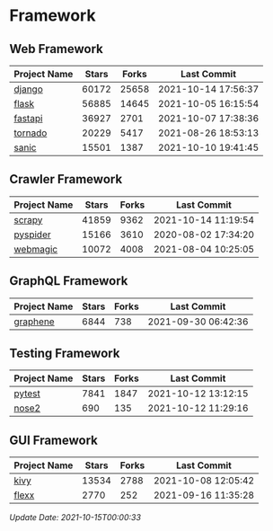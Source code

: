 # Framework

## Web Framework
| Project Name | Stars | Forks | Last Commit |
| ------------ | ----- | ----- | ----------- |
| [django](https://github.com/django/django) | 60172 | 25658 | 2021-10-14 17:56:37 |
| [flask](https://github.com/pallets/flask) | 56885 | 14645 | 2021-10-05 16:15:54 |
| [fastapi](https://github.com/tiangolo/fastapi) | 36927 | 2701 | 2021-10-07 17:38:36 |
| [tornado](https://github.com/tornadoweb/tornado) | 20229 | 5417 | 2021-08-26 18:53:13 |
| [sanic](https://github.com/sanic-org/sanic) | 15501 | 1387 | 2021-10-10 19:41:45 |

## Crawler Framework
| Project Name | Stars | Forks | Last Commit |
| ------------ | ----- | ----- | ----------- |
| [scrapy](https://github.com/scrapy/scrapy) | 41859 | 9362 | 2021-10-14 11:19:54 |
| [pyspider](https://github.com/binux/pyspider) | 15166 | 3610 | 2020-08-02 17:34:20 |
| [webmagic](https://github.com/code4craft/webmagic) | 10072 | 4008 | 2021-08-04 10:25:05 |

## GraphQL Framework
| Project Name | Stars | Forks | Last Commit |
| ------------ | ----- | ----- | ----------- |
| [graphene](https://github.com/graphql-python/graphene) | 6844 | 738 | 2021-09-30 06:42:36 |

## Testing Framework
| Project Name | Stars | Forks | Last Commit |
| ------------ | ----- | ----- | ----------- |
| [pytest](https://github.com/pytest-dev/pytest) | 7841 | 1847 | 2021-10-12 13:12:15 |
| [nose2](https://github.com/nose-devs/nose2) | 690 | 135 | 2021-10-12 11:29:16 |

## GUI Framework
| Project Name | Stars | Forks | Last Commit |
| ------------ | ----- | ----- | ----------- |
| [kivy](https://github.com/kivy/kivy) | 13534 | 2788 | 2021-10-08 12:05:42 |
| [flexx](https://github.com/flexxui/flexx) | 2770 | 252 | 2021-09-16 11:35:28 |

*Update Date: 2021-10-15T00:00:33*